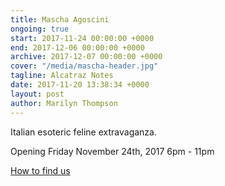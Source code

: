 ```yaml
---
title: Mascha Agoscini
ongoing: true
start: 2017-11-24 00:00:00 +0000
end: 2017-12-06 00:00:00 +0000
archive: 2017-12-07 00:00:00 +0000
cover: "/media/mascha-header.jpg"
tagline: Alcatraz Notes
date: 2017-11-20 13:38:34 +0000
layout: post
author: Marilyn Thompson
---
```

Italian esoteric feline extravaganza.

Opening Friday November 24th, 2017 6pm - 11pm

[How to find us](/contact/)